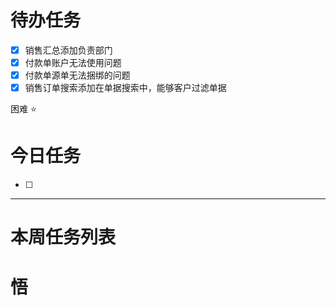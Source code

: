# 待办任务
- [x] 销售汇总添加负责部门
- [x] 付款单账户无法使用问题
- [x] 付款单源单无法捆绑的问题
- [x] 销售订单搜索添加在单据搜索中，能够客户过滤单据

困难
⭐

# 今日任务
- [ ] 




------
# 本周任务列表



# 悟